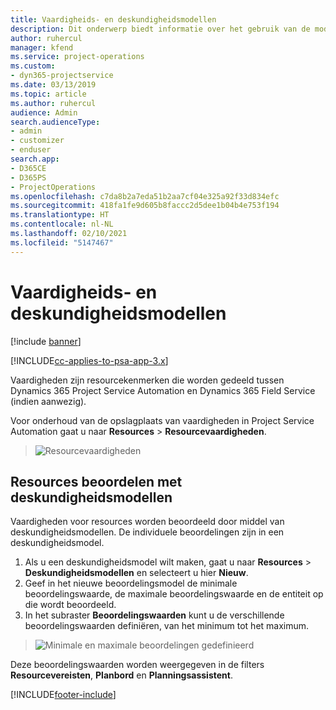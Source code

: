 ```yaml
---
title: Vaardigheids- en deskundigheidsmodellen
description: Dit onderwerp biedt informatie over het gebruik van de modellen voor vaardigheden en deskundigheid.
author: ruhercul
manager: kfend
ms.service: project-operations
ms.custom:
- dyn365-projectservice
ms.date: 03/13/2019
ms.topic: article
ms.author: ruhercul
audience: Admin
search.audienceType:
- admin
- customizer
- enduser
search.app:
- D365CE
- D365PS
- ProjectOperations
ms.openlocfilehash: c7da8b2a7eda51b2aa7cf04e325a92f33d834efc
ms.sourcegitcommit: 418fa1fe9d605b8faccc2d5dee1b04b4e753f194
ms.translationtype: HT
ms.contentlocale: nl-NL
ms.lasthandoff: 02/10/2021
ms.locfileid: "5147467"
---
```

# <a name="skills-and-proficiency-models"></a>Vaardigheids- en deskundigheidsmodellen

[!include [banner](../includes/psa-now-project-operations.md)]

[!INCLUDE[cc-applies-to-psa-app-3.x](../includes/cc-applies-to-psa-app-3x.md)]

Vaardigheden zijn resourcekenmerken die worden gedeeld tussen Dynamics 365 Project Service Automation en Dynamics 365 Field Service (indien aanwezig). 

Voor onderhoud van de opslagplaats van vaardigheden in Project Service Automation gaat u naar **Resources** \> **Resourcevaardigheden**. 

> ![Resourcevaardigheden](media/Resource-Management-image84.png)

## <a name="use-proficiency-models-to-rate-resources"></a>Resources beoordelen met deskundigheidsmodellen

Vaardigheden voor resources worden beoordeeld door middel van deskundigheidsmodellen. De individuele beoordelingen zijn in een deskundigheidsmodel. 

1. Als u een deskundigheidsmodel wilt maken, gaat u naar **Resources** \> **Deskundigheidsmodellen** en selecteert u hier **Nieuw**.
2. Geef in het nieuwe beoordelingsmodel de minimale beoordelingswaarde, de maximale beoordelingswaarde en de entiteit op die wordt beoordeeld.
3. In het subraster **Beoordelingswaarden** kunt u de verschillende beoordelingswaarden definiëren, van het minimum tot het maximum.

> ![Minimale en maximale beoordelingen gedefinieerd](media/Resource-Management-image85.png)

Deze beoordelingswaarden worden weergegeven in de filters **Resourcevereisten**, **Planbord** en **Planningsassistent**.


[!INCLUDE[footer-include](../includes/footer-banner.md)]